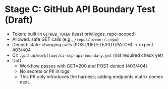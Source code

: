 # Stage C: GitHub API Boundary Test (Draft)

- Token: built-in `GITHUB_TOKEN` (least privileges, repo-scoped)
- Allowed: safe GET calls (e.g., `/repos/:owner/:repo`)
- Denied: state-changing calls (POST/DELETE/PUT/PATCH) -> expect 403/404
- CI: `.github/workflows/ci-mcp-api-boundary.yml` (not required check yet)
- DoD:
  - Workflow passes with GET=200 and POST denied (403/404)
  - No secrets or PII in logs
  - This PR only introduces the harness; adding endpoints matrix comes next.